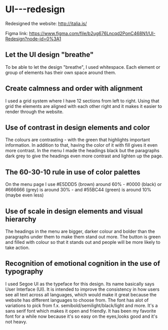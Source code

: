 # UI---redesign

Redesigned the website: http://italia.is/


Figma link: https://www.figma.com/file/b2ug676Lncqd2PonC468N1/UI-Redesign?node-id=0%3A1


<h2>Let the UI design "breathe"</h2>
To be able to let the design "breathe", I used whitespace. Each element or group of elements has their own space around them.


<h2>Create calmness and order with alignment</h2>
I used a grid system where I have 12 sections from left to right. Using that grid the elements are aligned with each other right and it makes it easier to render through the website.


<h2>Use of contrast in design elements and color</h2>
The colours are contrasting - with the green that highlights important information. In addition to that, having the color of it with fill gives it even more contrast. In the menu I made the headings black but the paragraphs dark grey to give the headings even more contrast and lighten up the page.

<h2>The 60-30-10 rule in use of color palettes</h2>
On the menu page I use #E5DDD5 (brown) around 60% - #0000 (black) or #666666 (grey) is around 30% - and #55BC44 (green) is around 10% (maybe even less)

<h2>Use of scale in design elements and visual hierarchy</h2>
The headings in the menu are bigger, darker colour and bolder than the paragraphs under them to make them stand out more.
The button is green and filled with colour so that it stands out and people will be more likely to take action.


<h2>Recognition of emotional cognition in the use of typography</h2>
I used Segoe UI as the typeface for this design. Its name basically says User Interface (UI). It is intended to improve the consistency in how users see all text across all languages, which would make it great because the website has different languages to choose from. The font has alot of variations to pick from f.x. semibold/semilight/black/light and more. It's a sans serif font which makes it open and friendly. 
It has been my favorite font for a while now because it's so easy on the eyes,looks good and it's not heavy.
